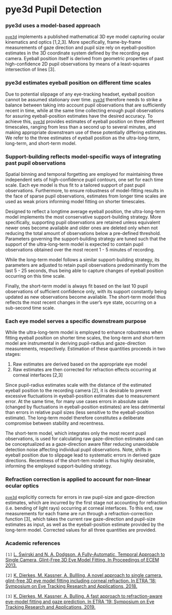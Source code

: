 # pye3d Pupil Detection

### pye3d uses a model-based approach

[`pye3d`][repo] implements a published mathematical 3D eye model capturing ocular kinematics and optics [1,2,3]. More specifically, frame-by-frame measurements of gaze direction and pupil size rely on eyeball-position estimates in the 3D coordinate system defined by the recording eye camera. Eyeball position itself is derived from geometric properties of past high-confidence 2D pupil observations by means of a least-squares intersection of lines [3]. 

### pye3d estimates eyeball position on different time scales

Due to potential slippage of any eye-tracking headset,  eyeball position cannot be assumed stationary over time. [`pye3d`][repo] therefore needs to strike a balance between taking into account pupil observations that are sufficiently recent in time, while at the same time collecting enough pupil observations for assuring eyeball-position estimates have the desired accuracy. To achieve this, [`pye3d`][repo] provides estimates of eyeball position on three different timescales, ranging from less than a second up to several minutes, and making appropriate downstream use of these potentially differing estimates. We refer to the three estimates of eyeball position as the ultra-long-term, long-term, and short-term model. 

### Support-building reflects model-specific ways of integrating past pupil observations

Spatial binning and temporal forgetting are employed for maintaining three independent sets of high-confidence pupil contours, one set for each time scale. Each eye model is thus fit to a tailored support of past pupil observations. Furthermore, to ensure robustness of model-fitting results in the face of sparse pupil observations, estimates from longer time scales are used as weak priors informing model fitting on shorter timescales.

Designed to reflect a longtime average eyeball position, the ultra-long-term model implements the most conservative support-building strategy. More specifically, supporting pupil observations are retained unless equivalent newer ones become available and older ones are deleted only when not reducing the total amount of observations below a pre-defined threshold. Parameters governing the support-building strategy are tuned such that the support of the ultra-long-term model is expected to contain pupil observations obtained over the most recent 1 - 5 minutes of recording. 

While the long-term model follows a similar support-building strategy, its parameters are adjusted to retain pupil observations predominantly from the last 5 - 25 seconds, thus being able to capture changes of eyeball position occurring on this time scale.

Finally, the short-term model is always fit based on the last 10 pupil observations of sufficient confidence only, with its support constantly being updated as new observations become available. The short-term model thus reflects the most recent changes in the user’s eye state, occurring on a sub-second time scale. 


### Each eye model serves a specific downstream purpose

While the ultra-long-term model is employed to enhance robustness when fitting eyeball position on shorter time scales, the long-term and short-term model are instrumental in deriving pupil-radius and gaze-direction measurements, respectively. Estimation of these quantities proceeds in two stages:
1. Raw estimates are derived based on the appropriate eye model
2. Raw estimates are then corrected for refraction effects occurring at corneal interfaces [2,3]

Since pupil-radius estimates scale with the distance of the estimated eyeball position to the recording camera [2], it is desirable to prevent excessive fluctuations in eyeball-position estimates due to measurement error. At the same time, for many use cases errors in absolute scale (changed by fluctuations in eyeball-position estimates) are less detrimental than errors in relative pupil sizes (less sensitive to the eyeball-position estimate). The long-term model therefore constitutes a deliberate compromise between stability and recentness.

The short-term model, which integrates only the most recent pupil observations, is used for calculating raw gaze-direction estimates and can be conceptualized as a gaze-direction aware filter reducing unavoidable detection noise affecting individual pupil observations. Note, shifts in eyeball position due to slippage lead to systematic errors in derived gaze directions. Recentness of the short-tem model is thus highly desirable, informing the employed support-building strategy. 

### Refraction correction is applied to account for non-linear ocular optics

[`pye3d`][repo] explicitly corrects for errors in raw pupil-size and gaze-direction estimates, which are incurred by the first stage not accounting for refraction (i.e. bending of light rays) occurring at corneal interfaces. To this end, raw measurements for each frame are run through a refraction-correction function [3], which takes the current raw gaze-direction and pupil-size estimates as input, as well as the eyeball-position estimate provided by the long-term model. Corrected values for all three quantities are provided. 

### Academic references

`[1]` [L. Świrski and N. A. Dodgson. A Fully-Automatic, Temporal Approach to Single Camera, Glint-Free 3D Eye Model Fitting. In Proceedings of ECEM 2013.](https://www.researchgate.net/publication/264658852_A_fully-automatic_temporal_approach_to_single_camera_glint-free_3D_eye_model_fitting "L. Świrski and N. A. Dodgson. A Fully-Automatic, Temporal Approach to Single Camera, Glint-Free 3D Eye Model Fitting. In Proceedings of ECEM 2013.")

`[2]` [K. Dierkes, M. Kassner, A. Bullling, A novel approach to single camera, glint-free 3D eye model fitting including corneal refraction. In ETRA ’18: Symposium on Eye Tracking Research and Applications, 2018.](https://www.researchgate.net/publication/325634500_A_novel_approach_to_single_camera_glint-free_3D_eye_model_fitting_including_corneal_refraction "K. Dierkes, M. Kassner, A. Bullling, A novel approach to single camera, glint-free 3D eye model fitting including corneal refraction. In ETRA ’18: Symposium on Eye Tracking Research and Applications, 2018.")

`[3]` [K. Dierkes, M. Kassner, A. Bulling. A fast approach to refraction-aware eye-model fitting and gaze prediction. In ETRA ’19: Symposium on Eye Tracking Research and Applications, 2019.](https://www.researchgate.net/publication/333490770_A_fast_approach_to_refraction-aware_eye-model_fitting_and_gaze_prediction "K. Dierkes, M. Kassner, A. Bulling. A fast approach to refraction-aware eye-model fitting and gaze prediction. In ETRA ’19: Symposium on Eye Tracking Research and Applications, 2019.")

[repo]: https://github.com/pupil-labs/pye3d-detector/
